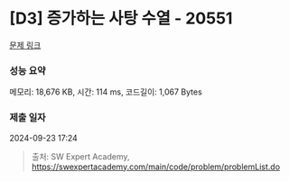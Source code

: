 # [D3] 증가하는 사탕 수열 - 20551 

[문제 링크](https://swexpertacademy.com/main/code/problem/problemDetail.do?contestProbId=AY4XhKTKU0IDFARM) 

### 성능 요약

메모리: 18,676 KB, 시간: 114 ms, 코드길이: 1,067 Bytes

### 제출 일자

2024-09-23 17:24



> 출처: SW Expert Academy, https://swexpertacademy.com/main/code/problem/problemList.do